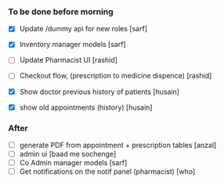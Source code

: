 ### To be done before morning

- [x] Update /dummy api for new roles [sarf]
- [x] Inventory manager models [sarf]

- [ ] Update Pharmacist UI [rashid]
- [ ] Checkout flow, (prescription to medicine dispence) [rashid]

- [x] Show doctor previous history of patients [husain]
- [x] show old appointments (history) [husain]

### After

- [ ] generate PDF from appointment + prescription tables [anzal]
- [ ] admin ui [baad me sochenge]
- [ ] Co Admin manager models [sarf]
- [ ] Get notifications on the notif panel (pharmacist) [who]

